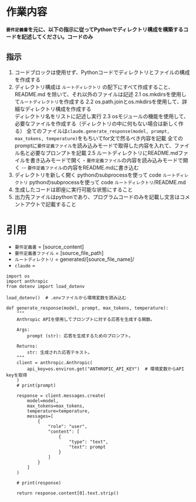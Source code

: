 # 作業内容
**`要件定義書`を元に、以下の指示に従ってPythonでディレクトリ構成を構築するコードを記述してください。コードのみ**

## 指示
1. コードブロックは使用せず、Pythonコードでディレクトリとファイルの構成を作成する
2. ディレクトリ構成は `ルートディレクトリ` の配下にすべて作成すること、README.md を除いて、それ以外のファイルは記述
    2.1 os.mkdirsを使用して`ルートディレクトリ`を作成する
    2.2 os.path.joinとos.mkdirsを使用して、詳細なディレクトリ構成を作成する  
    ディレクトリ名をリストに記述し実行
    2.3 osモジュールの機能を使用して、必要なファイルを作成する（ディレクトリの中に何もない場合は新しく作る）
        全てのファイルは`claude.generate_response(model, prompt, max_tokens, temperature)`をもちいてfor文で然るべき内容を記載
        全てのpromptに`要件定義ファイル`を読み込みモードで取得した内容を入れて、ファイル名と必要なプロンプトを記載
    2.5 ルートディレクトリにREADME.mdファイルを書き込みモードで開く
        - `要件定義ファイル`の内容を読み込みモードで開く
        -- `要件定義ファイル`の内容をREADME.mdに書き込む
3. ディレクトリを新しく開く
pythonのsubprocessを使って code `ルートディレクトリ`
pythonのsubprocessを使って code `ルートディレクトリ`/README.md
4. 生成したコードは即座に実行可能な状態にすること
5. 出力先ファイルはpythonであり、プログラムコードのみを記載し文言はコメントアウトで記載すること

# 引用
- `要件定義書` = [source_content]
- `要件定義書ファイル` = [source_file_path]
- `ルートディレクトリ` = generated/[source_file_name]/
- `claude` = 
```
import os
import anthropic
from dotenv import load_dotenv

load_dotenv()  # .envファイルから環境変数を読み込む

def generate_response(model, prompt, max_tokens, temperature):
    """
    Anthropic APIを使用してプロンプトに対する応答を生成する関数。

    Args:
        prompt (str): 応答を生成するためのプロンプト。

    Returns:
        str: 生成された応答テキスト。
    """
    client = anthropic.Anthropic(
        api_key=os.environ.get("ANTHROPIC_API_KEY")  # 環境変数からAPI keyを取得
    )
    # print(prompt)

    response = client.messages.create(
        model=model,
        max_tokens=max_tokens,
        temperature=temperature,
        messages=[
            {
                "role": "user",
                "content": [
                    {
                        "type": "text",
                        "text": prompt
                    }
                ]
            }
        ]
    )

    # print(response)
    
    return response.content[0].text.strip()

```